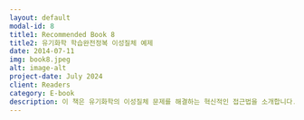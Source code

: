 ```yaml
---
layout: default
modal-id: 8
title1: Recommended Book 8
title2: 유기화학 학습완전정복 이성질체 예제
date: 2014-07-11
img: book8.jpeg
alt: image-alt
project-date: July 2024
client: Readers
category: E-book
description: 이 책은 유기화학의 이성질체 문제를 해결하는 혁신적인 접근법을 소개합니다. 저자는 벡터의 외적을 활용한 새로운 공식을 개발하여 RS 이성질체 판별을 단 0.5초 만에 수행할 수 있는 방법을 찾아냈습니다. 이 공식은 카이랄성, 화합물 간의 관계뿐만 아니라 다양한 이성질체의 분류에도 활용 가능합니다. 이 책에서는 그 사용법을 자세히 설명하고 있습니다.<br/><br/>최근 컴퓨터 프로그래밍과 화학정보학의 발전으로 유기화학과 관련된 새로운 정보를 컴퓨터로 추출하는 것이 가능해졌습니다. 이에 저자는 파이썬 기반의 RDKit과 같은 소프트웨어 패키지를 활용하여 이성질체 예제를 생성하였습니다. 이 책은 그러한 과정을 통해 개발된 2,287개의 이성질체 예제를 포함하고 있으며, 각 예제는 실제 수험 준비에 도움이 될 것으로 기대합니다.<br/><br/>형태이성질체, 구조이성질체, EZ 이성질체, 착물이성질체 등 다양한 유형의 이성질체 문제도 광범위하게 다루어져 있어, 이성질체에 관심 있는 독자라면 누구나 이 책에서 필요한 정보를 찾을 수 있습니다. PEET, MEET/DEET, 변리사 유기화학, GRE Chemistry 등 주요 시험 문제를 발췌하여 수험 준비에 크게 도움이 되리라 기대합니다. 또한, 저는 이성질체 문제를 마치 스도쿠를 풀듯이 즐기며 접근할 수 있으리라 기대합니다.<br/><br/>이 책을 구매하신 독자분들께는 추가적인 혜택을 제공하고자 합니다. 책을 구매하신 후 영수증을 nate9389@gmail.com으로 보내주시면, 추가 강의 자료와 함께 다른 유기화학 단원의 다양한 문제 세트를 제공해 드릴 예정입니다. 이 책은 유기화학을 공부하는 학생, 교육자, 그리고 전문 연구자들에게 필수적인 참고 자료이며, 이성질체의 복잡한 세계를 효과적으로 탐색하고자 하는 모든 이들에게 귀중한 가이드가 될 것입니다.<br/><br/>Author | Jeongbin Park<br/><br/>Editor | EUNJOLEE, Jeongbin Park<br/><br/>Cover Design | EUNJOLEE<br/><br/>Publisher | EUNJOLEE<br/><br/>Date of Publication | June 25, 2024<br/><br/>Price | 7,500 KRW<br/><br/>관련 키워드 | 자연, 과학, 자연과학, 유기화학, 명명법
---
```

